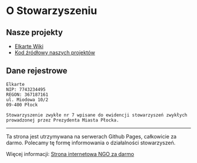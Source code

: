 # O Stowarzyszeniu

## Nasze projekty
* [Elkarte Wiki](https://github.com/elkarte-poland/elkarte-poland.github.io/wiki)
* [Kod źródłowy naszych projektów](https://github.com/elkarte-poland)


## Dane rejestrowe
```
Elkarte
NIP: 7743234495
REGON: 367187161
ul. Miodowa 10/2
09-400 Płock

Stowarzyszenie zwykłe nr 7 wpisane do ewidencji stowarzyszeń zwykłych prowadzonej przez Prezydenta Miasta Płocka.
```

***
Ta strona jest utrzymywana na serwerach Github Pages, całkowicie za darmo.
Polecamy tę formę informowania o działalności stowarzyszeń.

Więcej informacji: 
  [Strona internetowa NGO za darmo](https://github.com/elkarte-poland/elkarte-poland.github.io/wiki/Darmowy-hosting-dla-organizacji-pozarz%C4%85dowych)
